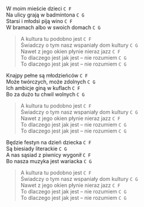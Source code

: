 W moim mieście dzieci `C F`  
Na ulicy grają w badmintona `C G`  
Starsi i młodsi piją wino `C F`  
W bramach albo w swoich domach `C G`  

>A kultura tu podobno jest `C F`  
>Świadczy o tym nasz wspaniały dom kultury `C G`  
>Nawet z jego okien płynie nieraz jazz `C F`  
> To dlaczego jest jak jest – nie rozumiem `C G`  
> To dlaczego jest jak jest – nie rozumiem `C G`  

Knajpy pełne są młodzieńców `C F`  
Może twórczych, może zdolnych `C G`  
Ich ambicje giną w kuflach `C F`  
Bo za dużo tu chwil wolnych `C G`  

>A kultura tu podobno jest `C F`  
>Świadczy o tym nasz wspaniały dom kultury `C G`  
>Nawet z jego okien płynie nieraz jazz `C F`  
> To dlaczego jest jak jest – nie rozumiem `C G`  
> To dlaczego jest jak jest – nie rozumiem `C G`  

Będzie festyn na dzień dziecka `C F`  
Są biesiady literackie `C G`  
A nas sąsiad z piwnicy wygonił `C F`  
Bo nasza muzyka jest wariacka `C G`  

>A kultura tu podobno jest `C F`  
>Świadczy o tym nasz wspaniały dom kultury `C G`  
>Nawet z jego okien płynie nieraz jazz `C F`  
> To dlaczego jest jak jest – nie rozumiem `C G`  
> To dlaczego jest jak jest – nie rozumiem `C G`  